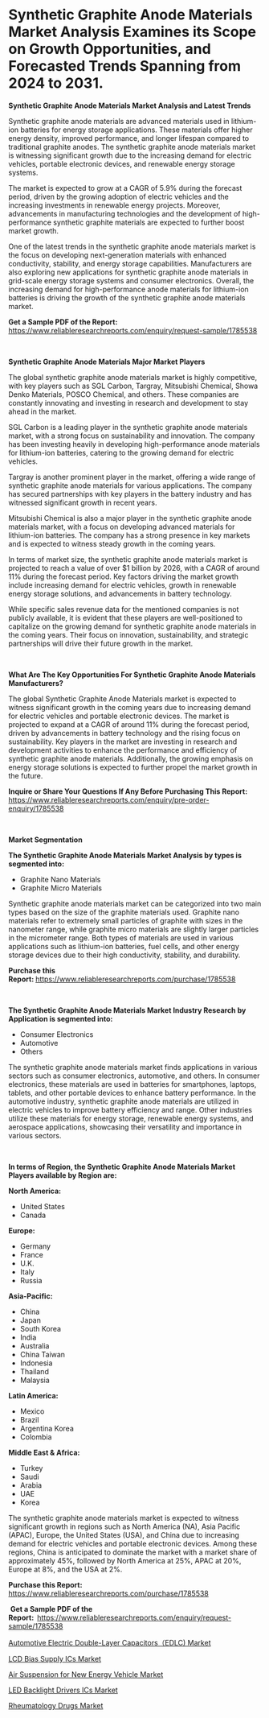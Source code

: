 <p><h1>Synthetic Graphite Anode Materials Market Analysis Examines its Scope on Growth Opportunities, and Forecasted Trends Spanning from 2024 to 2031.</h1></p><p><strong>Synthetic Graphite Anode Materials Market Analysis and Latest Trends</strong></p>
<p><p>Synthetic graphite anode materials are advanced materials used in lithium-ion batteries for energy storage applications. These materials offer higher energy density, improved performance, and longer lifespan compared to traditional graphite anodes. The synthetic graphite anode materials market is witnessing significant growth due to the increasing demand for electric vehicles, portable electronic devices, and renewable energy storage systems.</p><p>The market is expected to grow at a CAGR of 5.9% during the forecast period, driven by the growing adoption of electric vehicles and the increasing investments in renewable energy projects. Moreover, advancements in manufacturing technologies and the development of high-performance synthetic graphite materials are expected to further boost market growth.</p><p>One of the latest trends in the synthetic graphite anode materials market is the focus on developing next-generation materials with enhanced conductivity, stability, and energy storage capabilities. Manufacturers are also exploring new applications for synthetic graphite anode materials in grid-scale energy storage systems and consumer electronics. Overall, the increasing demand for high-performance anode materials for lithium-ion batteries is driving the growth of the synthetic graphite anode materials market.</p></p>
<p><strong>Get a Sample PDF of the Report:&nbsp;</strong> <a href="https://www.reliableresearchreports.com/enquiry/request-sample/1785538">https://www.reliableresearchreports.com/enquiry/request-sample/1785538</a></p>
<p>&nbsp;</p>
<p><strong>Synthetic Graphite Anode Materials Major Market Players</strong></p>
<p><p>The global synthetic graphite anode materials market is highly competitive, with key players such as SGL Carbon, Targray, Mitsubishi Chemical, Showa Denko Materials, POSCO Chemical, and others. These companies are constantly innovating and investing in research and development to stay ahead in the market.</p><p>SGL Carbon is a leading player in the synthetic graphite anode materials market, with a strong focus on sustainability and innovation. The company has been investing heavily in developing high-performance anode materials for lithium-ion batteries, catering to the growing demand for electric vehicles.</p><p>Targray is another prominent player in the market, offering a wide range of synthetic graphite anode materials for various applications. The company has secured partnerships with key players in the battery industry and has witnessed significant growth in recent years.</p><p>Mitsubishi Chemical is also a major player in the synthetic graphite anode materials market, with a focus on developing advanced materials for lithium-ion batteries. The company has a strong presence in key markets and is expected to witness steady growth in the coming years.</p><p>In terms of market size, the synthetic graphite anode materials market is projected to reach a value of over $1 billion by 2026, with a CAGR of around 11% during the forecast period. Key factors driving the market growth include increasing demand for electric vehicles, growth in renewable energy storage solutions, and advancements in battery technology.</p><p>While specific sales revenue data for the mentioned companies is not publicly available, it is evident that these players are well-positioned to capitalize on the growing demand for synthetic graphite anode materials in the coming years. Their focus on innovation, sustainability, and strategic partnerships will drive their future growth in the market.</p></p>
<p>&nbsp;</p>
<p><strong>What Are The Key Opportunities For Synthetic Graphite Anode Materials Manufacturers?</strong></p>
<p><p>The global Synthetic Graphite Anode Materials market is expected to witness significant growth in the coming years due to increasing demand for electric vehicles and portable electronic devices. The market is projected to expand at a CAGR of around 11% during the forecast period, driven by advancements in battery technology and the rising focus on sustainability. Key players in the market are investing in research and development activities to enhance the performance and efficiency of synthetic graphite anode materials. Additionally, the growing emphasis on energy storage solutions is expected to further propel the market growth in the future.</p></p>
<p><strong>Inquire or Share Your Questions If Any Before Purchasing This Report:</strong> <a href="https://www.reliableresearchreports.com/enquiry/pre-order-enquiry/1785538">https://www.reliableresearchreports.com/enquiry/pre-order-enquiry/1785538</a></p>
<p>&nbsp;</p>
<p><strong>Market Segmentation</strong></p>
<p><strong>The Synthetic Graphite Anode Materials Market Analysis by types is segmented into:</strong></p>
<p><ul><li>Graphite Nano Materials</li><li>Graphite Micro Materials</li></ul></p>
<p><p>Synthetic graphite anode materials market can be categorized into two main types based on the size of the graphite materials used. Graphite nano materials refer to extremely small particles of graphite with sizes in the nanometer range, while graphite micro materials are slightly larger particles in the micrometer range. Both types of materials are used in various applications such as lithium-ion batteries, fuel cells, and other energy storage devices due to their high conductivity, stability, and durability.</p></p>
<p><strong>Purchase this Report:&nbsp;</strong><a href="https://www.reliableresearchreports.com/purchase/1785538">https://www.reliableresearchreports.com/purchase/1785538</a></p>
<p>&nbsp;</p>
<p><strong>The Synthetic Graphite Anode Materials Market Industry Research by Application is segmented into:</strong></p>
<p><ul><li>Consumer Electronics</li><li>Automotive</li><li>Others</li></ul></p>
<p><p>The synthetic graphite anode materials market finds applications in various sectors such as consumer electronics, automotive, and others. In consumer electronics, these materials are used in batteries for smartphones, laptops, tablets, and other portable devices to enhance battery performance. In the automotive industry, synthetic graphite anode materials are utilized in electric vehicles to improve battery efficiency and range. Other industries utilize these materials for energy storage, renewable energy systems, and aerospace applications, showcasing their versatility and importance in various sectors.</p></p>
<p>&nbsp;</p>
<p><strong>In terms of Region, the Synthetic Graphite Anode Materials Market Players available by Region are:</strong></p>
<p>
    <p> <strong> North America: </strong>
        <ul>
            <li>United States</li>
            <li>Canada</li>
        </ul>
        </p> 
    <p> <strong> Europe: </strong>
        <ul>
            <li>Germany</li>
            <li>France</li>
            <li>U.K.</li>
            <li>Italy</li>
            <li>Russia</li>
        </ul>
        </p> 
    <p> <strong> Asia-Pacific: </strong>
        <ul>
            <li>China</li>
            <li>Japan</li>
            <li>South Korea</li>
            <li>India</li>
            <li>Australia</li>
            <li>China Taiwan</li>
            <li>Indonesia</li>
            <li>Thailand</li>
            <li>Malaysia</li>
        </ul>
        </p> 
    <p> <strong> Latin America: </strong>
        <ul>
            <li>Mexico</li>
            <li>Brazil</li>
            <li>Argentina Korea</li>
            <li>Colombia</li>
        </ul>
        </p> 
    <p> <strong> Middle East & Africa: </strong>
        <ul>
            <li>Turkey</li>
            <li>Saudi</li>
            <li>Arabia</li>
            <li>UAE</li>
            <li>Korea</li>
        </ul>
    </p>
    </p>
<p><p>The synthetic graphite anode materials market is expected to witness significant growth in regions such as North America (NA), Asia Pacific (APAC), Europe, the United States (USA), and China due to increasing demand for electric vehicles and portable electronic devices. Among these regions, China is anticipated to dominate the market with a market share of approximately 45%, followed by North America at 25%, APAC at 20%, Europe at 8%, and the USA at 2%.</p></p>
<p><strong>Purchase this Report: </strong><a href="https://www.reliableresearchreports.com/purchase/1785538">https://www.reliableresearchreports.com/purchase/1785538</a></p>
<p>&nbsp;<strong>Get a Sample PDF of the Report:&nbsp;&nbsp;</strong><a href="https://www.reliableresearchreports.com/enquiry/request-sample/1785538">https://www.reliableresearchreports.com/enquiry/request-sample/1785538</a></p>
<p><strong></strong></p>
<p><p><a href="https://github.com/ashepherd82/Market-Research-Report-List-3/blob/main/automotive-electric-double-layer-capacitorsedlc-market.md">Automotive Electric Double-Layer Capacitors（EDLC) Market</a></p><p><a href="https://issuu.com/reportprime-2/docs/lcd-bias-supply-ics-market-size-2030.pptx">LCD Bias Supply ICs Market</a></p><p><a href="https://github.com/irfadac/Market-Research-Report-List-2/blob/main/air-suspension-for-new-energy-vehicle-market.md">Air Suspension for New Energy Vehicle Market</a></p><p><a href="https://issuu.com/reportprime-2/docs/led-backlight-drivers-ics-market-size-2030.pptx">LED Backlight Drivers ICs Market</a></p><p><a href="https://medium.com/@lottiejerde6456/rheumatology-drugs-market-the-key-to-successful-business-strategy-forecast-till-2031-d6ac6fd6c222">Rheumatology Drugs Market</a></p></p>